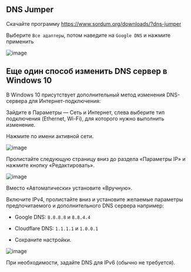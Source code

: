 ## DNS Jumper
Скачайте программу https://www.sordum.org/downloads/?dns-jumper

Выберите `Все адаптеры`, потом наведите на `Google DNS` и нажмите применить

![image](https://github.com/user-attachments/assets/3565bf02-1cf2-42be-8bb4-f3887d248ec3)


## Еще один способ изменить DNS сервер в Windows 10

В Windows 10 присутствует дополнительный метод изменения DNS-сервера для Интернет-подключения:

Зайдите в Параметры — Сеть и Интернет, слева выберите тип подключения (Ethernet, Wi-Fi), для которого нужно выполнить изменение.

Нажмите по имени активной сети.

![image](https://github.com/user-attachments/assets/e53bbe99-a739-4961-b089-62aeedeb70a4)

Пролистайте следующую страницу вниз до раздела «Параметры IP» и нажмите кнопку «Редактировать».

![image](https://github.com/user-attachments/assets/922b37af-4355-4367-aac9-536c2357ca5b)

Вместо «Автоматически» установите «Вручную».

Включите IPv4, пролистайте вниз и установите желаемые параметры предпочитаемого и дополнительного DNS сервера например:
- Google DNS: `8.8.8.8` и `8.8.4.4`
- Cloudflare DNS: `1.1.1.1` и `1.0.0.1`

- Сохраните настройки.

![image](https://github.com/user-attachments/assets/32f9c01b-cc1f-41bb-9995-ad6d26377aef)

При необходимости, задайте DNS для IPv6 (обычно не требуется).
